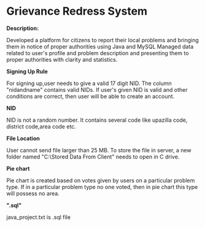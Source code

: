 # Grievance Redress System

**Description:**

Developed a platform for citizens to report their local problems and bringing them in notice of proper authorities using Java and MySQL
Managed data related to user's profile and problem description and presenting them to proper authorities with clarity and statistics.


**Signing Up Rule**

For signing up,user needs to give a valid 17 digit NID. The column "nidandname"
contains valid NIDs. If user's given NID
is valid and other conditions are correct, then user will be able to create an
account.

**NID**

NID is not a random number. It contains several code like upazilla code, district
code,area code etc.

**File Location**

User cannot send file larger than 25 MB. To store the file in server, a new folder
named "C:\Stored Data From Client"
needs to open in C drive.

**Pie chart**

Pie chart is created based on votes given by users on a particular problem type. If
in a particular problem type
no one voted, then in pie chart this type will possess no area.

**".sql"**

java_project.txt is .sql file

